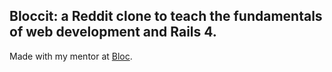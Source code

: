 ## Bloccit: a Reddit clone to teach the fundamentals of web development and Rails 4.

Made with my mentor at [Bloc](http://bloc.io).
